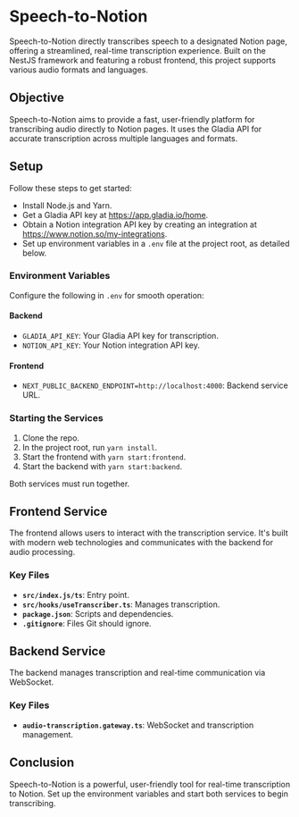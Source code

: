 # Speech-to-Notion

Speech-to-Notion directly transcribes speech to a designated Notion page, offering a streamlined, real-time transcription experience. Built on the NestJS framework and featuring a robust frontend, this project supports various audio formats and languages.

## Objective

Speech-to-Notion aims to provide a fast, user-friendly platform for transcribing audio directly to Notion pages. It uses the Gladia API for accurate transcription across multiple languages and formats.

## Setup

Follow these steps to get started:

- Install Node.js and Yarn.
- Get a Gladia API key at https://app.gladia.io/home.
- Obtain a Notion integration API key by creating an integration at https://www.notion.so/my-integrations.
- Set up environment variables in a `.env` file at the project root, as detailed below.

### Environment Variables

Configure the following in `.env` for smooth operation:

#### Backend

- `GLADIA_API_KEY`: Your Gladia API key for transcription.
- `NOTION_API_KEY`: Your Notion integration API key.

#### Frontend

- `NEXT_PUBLIC_BACKEND_ENDPOINT=http://localhost:4000`: Backend service URL.

### Starting the Services

1. Clone the repo.
2. In the project root, run `yarn install`.
3. Start the frontend with `yarn start:frontend`.
4. Start the backend with `yarn start:backend`.

Both services must run together.

## Frontend Service

The frontend allows users to interact with the transcription service. It's built with modern web technologies and communicates with the backend for audio processing.

### Key Files

- **`src/index.js/ts`**: Entry point.
- **`src/hooks/useTranscriber.ts`**: Manages transcription.
- **`package.json`**: Scripts and dependencies.
- **`.gitignore`**: Files Git should ignore.

## Backend Service

The backend manages transcription and real-time communication via WebSocket.

### Key Files

- **`audio-transcription.gateway.ts`**: WebSocket and transcription management.

## Conclusion

Speech-to-Notion is a powerful, user-friendly tool for real-time transcription to Notion. Set up the environment variables and start both services to begin transcribing.
